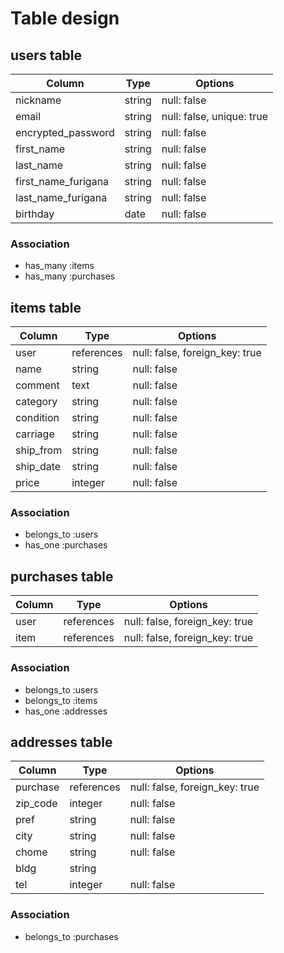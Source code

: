 # Table design

## users table

| Column              | Type   | Options                   |
| ------------------  | ------ | ------------------------- |
| nickname            | string | null: false               |
| email               | string | null: false, unique: true |
| encrypted_password  | string | null: false               |
| first_name          | string | null: false               |
| last_name           | string | null: false               |
| first_name_furigana | string | null: false               |
| last_name_furigana  | string | null: false               |
| birthday            | date   | null: false               |

### Association

- has_many :items
- has_many :purchases

## items table

| Column    | Type       | Options                        |
| --------- | ---------- | ------------------------------ |
| user      | references | null: false, foreign_key: true |
| name      | string     | null: false                    |
| comment   | text       | null: false                    |
| category  | string     | null: false                    |
| condition | string     | null: false                    |
| carriage  | string     | null: false                    |
| ship_from | string     | null: false                    |
| ship_date | string     | null: false                    |
| price     | integer    | null: false                    |

### Association

- belongs_to :users
- has_one :purchases

## purchases table

| Column | Type       | Options                        |
| ------ | ---------- | ------------------------------ |
| user   | references | null: false, foreign_key: true |
| item   | references | null: false, foreign_key: true |

### Association

- belongs_to :users
- belongs_to :items
- has_one :addresses

## addresses table

| Column   | Type       | Options                        |
| -------- | ---------- | ------------------------------ |
| purchase | references | null: false, foreign_key: true |
| zip_code | integer    | null: false                    |
| pref     | string     | null: false                    |
| city     | string     | null: false                    |
| chome    | string     | null: false                    |
| bldg     | string     |                                |
| tel      | integer    | null: false                    |

### Association

- belongs_to :purchases
